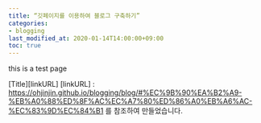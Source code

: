 ```yaml
---
title: “깃페이지를 이용하여 블로그 구축하기”
categories:
- blogging
last_modified_at: 2020-01-14T14:00:00+09:00
toc: true
---
```


this is a test page

[Title][linkURL]
[linkURL] : https://ohjinjin.github.io/blogging/blog/#%EC%9B%90%EA%B2%A9-%EB%A0%88%ED%8F%AC%EC%A7%80%ED%86%A0%EB%A6%AC-%EC%83%9D%EC%84%B1
를 참조하여 만들었습니다.
